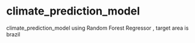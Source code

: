 # climate_prediction_model
climate_prediction_model using Random Forest Regressor , target area is brazil
